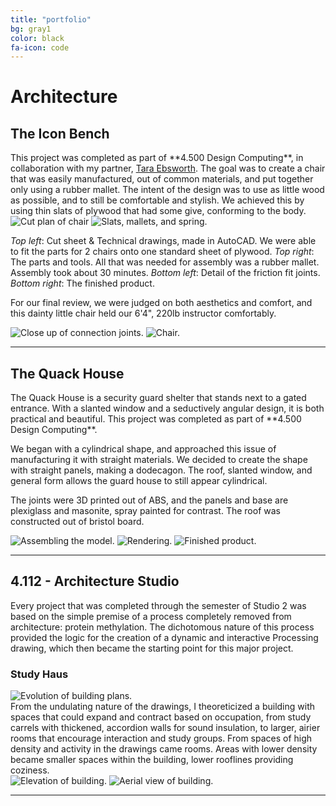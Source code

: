 ```yaml
---
title: "portfolio"
bg: gray1
color: black
fa-icon: code
---
```

<!-- 	row big column, row small column, row full column 
		use divs to make pictures of different sizes fit in one row	-->

<!-- =================================== DIGITAL PROJECTS  =====================================
<h1>Digital</h1>
--> 
<!--  TVOICE ===================================================================================-
<h2>tVoice</h2>
A small concept that was implemented for MIT's 6.470 
<div>
	<img class="row small column"  src="img/portfolio/tvoice.welcome.png" alt="tVoice Login Screen" title="Welcome and Login Screen"/>
	<img class="row small column"  src="img/portfolio/tvoice.channel.png" alt="tVoice Channel Screen" title="Your profile and channel page"/>
	<img class="row small column"  src="img/portfolio/tvoice.discussion.png" alt="tVoice Discussion Screen" title="Episode discussion page"/>
</div>
<p>
	<hr/>
</p>
-->

<!-- =================================== ARCHITECTURE  =========================================-->
<h1>Architecture</h1>

<!-- ======================================THE ICON BENCH =====================================-->
<h2>The Icon Bench</h2>
This project was completed as part of **4.500 Design Computing**, in collaboration with my partner, <a href="http://ebsworth.tumblr.com">Tara Ebsworth</a>. The goal was to create a chair that was easily manufactured, out of common materials, and put together only using a rubber mallet. The intent of the design was to use as little wood as possible, and to still be comfortable and stylish. We achieved this by using thin slats of plywood that had some give, conforming to the body.

<div>
	<img class="row small column"  src="img/portfolio/chairDrawingsCutPlan.png" alt="Cut plan of chair" title="Cut Sheet and AutoCAD drawings"/>
	<img class="row big column" src="img/portfolio/chair0.png" alt="Slats, mallets, and spring." title="Slats, mallets, and spring."/>
</div>

*Top left*: Cut sheet & Technical drawings, made in AutoCAD. We were able to fit the parts for 2 chairs onto one standard sheet of plywood. 
*Top right*: The parts and tools. All that was needed for assembly was a rubber mallet. Assembly took about 30 minutes. *Bottom left*: Detail of the friction fit joints. *Bottom right*: The finished product. 

For our final review, we were judged on both aesthetics and comfort, and this dainty little chair held our 6'4", 220lb instructor comfortably.

<div>
	<img class="row big column" src="img/portfolio/chair2.png" alt="Close up of connection joints." title="Close up of connection joints."/>
	<img class="row small column" src="img/portfolio/chair1.png" alt="Chair." title="The finished product."/>
</div>

<p>
	<hr/>
</p>

<!-- ============================================ The Quack House ===============================-->
<h2>The Quack House</h2>
The Quack House is a security guard shelter that stands next to a gated entrance. With a slanted window and a seductively angular design, it is both practical and beautiful. This project was completed as part of **4.500 Design Computing**.

We began with a cylindrical shape, and approached this issue of manufacturing it with straight materials. We decided to create the shape with straight panels, making a dodecagon. The roof, slanted window, and general form allows the guard house to still appear cylindrical.

The joints were 3D printed out of ABS, and the panels and base are plexiglass and masonite, spray painted for contrast. The roof was constructed out of bristol board. 

<div>
	<img class="row small column" src="img/portfolio/ghouse_joint_assembly.png" alt="Assembling the model." title="Assembling the model."/>
	<img class="row small column" src="img/portfolio/ghouse_render.png" alt="Rendering." title="Rendering of the near-finished design.."/>
	<img class="row small column" src="img/portfolio/ghouse_front.png" alt="Finished product." title="The finished product."/>
</div>

<p>
	<hr/>
</p>

<!-- ======================================== Studio Projects ===================================-->
<h2>4.112 - Architecture Studio</h2>
Every project that was completed through the semester of Studio 2 was based on the simple premise of a process completely removed from architecture: protein methylation. The dichotomous nature of this process provided the logic for the creation of a dynamic and interactive Processing drawing, which then became the starting point for <!--two major projects.--> this major project.

<!-- An expansion of the drawing into three dimensional space became a theoretical building space, made from plaster poured into a mold made of lasercut paperboard. The final piece measured one cubic foot. 

<div>
	<img class="row small column" src="img/portfolio/studio.CAD.png" alt="CAD Model." title="CAD model of building space."/>
	<img class="row small column" src="img/portfolio/studio1.3.png" alt="Aerial view." title="Aerial view of building space."/>
	<img class="row small column" src="img/portfolio/studio1.1.png" alt="Finished product." title="Elevation of building space."/>
</div>
--> 
<h3>Study Haus</h3>
<!--A second major venture was the evolution of the Processing drawings into a usable space, rather than just a concept. --> 
<div>
	<img class="row full column" src="img/portfolio/studio.evolution.png" alt="Evolution of building plans." title="Evolution from Processing drawing stills to building plan.">
</div>
From the undulating nature of the drawings, I theoreticized a building with spaces that could expand and contract based on occupation, from study carrels with thickened, accordion walls for sound insulation, to larger, airier rooms that encourage interaction and study groups. From spaces of high density and activity in the drawings came rooms. Areas with lower density became smaller spaces within the building, lower rooflines providing coziness. 

<div>
	<img class="row big column" src="img/portfolio/studio.elevation.png" alt="Elevation of building." title="Elevation of Study Haus">
	<img class="row small column" src="img/portfolio/studio.CAD.building.png" alt="Aerial view of building." title="Aerial of Study Haus">
</div>


<p>
	<hr/>
</p>